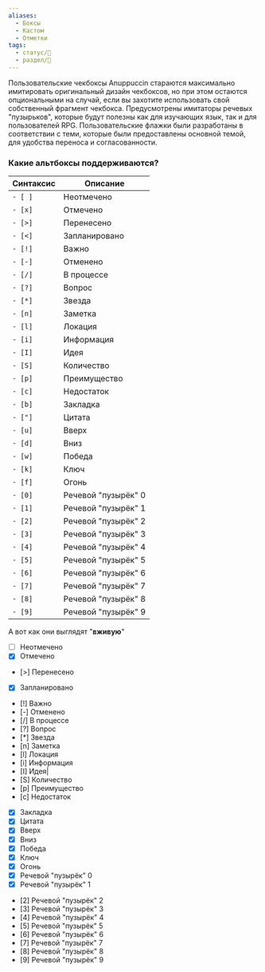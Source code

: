 ```yaml
---
aliases:
  - Боксы
  - Кастом
  - Отметки
tags:
  - статус/🌱
  - раздел/🧰
---
```

Пользовательские чекбоксы Anuppuccin стараются максимально имитировать оригинальный дизайн чекбоксов, но при этом остаются опциональными на случай, если вы захотите использовать свой собственный фрагмент чекбокса. Предусмотрены имитаторы речевых "пузырьков", которые будут полезны как для изучающих язык, так и для пользователей RPG.
Пользовательские флажки были разработаны в соответствии с теми, которые были предоставлены основной темой, для удобства переноса и согласованности.

### Какие альтбоксы поддерживаются?

|Синтаксис|Описание|
|---|---|
|`- [ ]`|Неотмечено|
|`- [x]`|Отмечено|
|`- [>]`|Перенесено|
|`- [<]`|Запланировано|
|`- [!]`|Важно|
|`- [-]`|Отменено|
|`- [/]`|В процессе|
|`- [?]`|Вопрос|
|`- [*]`|Звезда|
|`- [n]`|Заметка|
|`- [l]`|Локация|
|`- [i]`|Информация|
|`- [I]`|Идея|
|`- [S]`|Количество|
|`- [p]`|Преимущество|
|`- [c]`|Недостаток|
|`- [b]`|Закладка|
|`- ["]`|Цитата|
|`- [u]`|Вверх|
|`- [d]`|Вниз|
|`- [w]`|Победа|
|`- [k]`|Ключ|
|`- [f]`|Огонь|
|`- [0]`|Речевой "пузырёк" 0|
|`- [1]`|Речевой "пузырёк" 1|
|`- [2]`|Речевой "пузырёк" 2|
|`- [3]`|Речевой "пузырёк" 3|
|`- [4]`|Речевой "пузырёк" 4|
|`- [5]`|Речевой "пузырёк" 5|
|`- [6]`|Речевой "пузырёк" 6|
|`- [7]`|Речевой "пузырёк" 7|
|`- [8]`|Речевой "пузырёк" 8|
|`- [9]`|Речевой "пузырёк" 9|

А вот как они выглядят "**вживую**"
- [ ] Неотмечено
- [x] Отмечено
- [>] Перенесено
- [x] Запланировано
- [!] Важно
- [-] Отменено
- [/] В процессе
- [?] Вопрос
- [*] Звезда
- [n] Заметка
- [l] Локация
- [i] Информация
- [I] Идея|
- [S] Количество
- [p] Преимущество
- [c] Недостаток
- [x] Закладка
- [x] Цитата
- [x] Вверх
- [x] Вниз
- [x] Победа
- [x] Ключ
- [x] Огонь
- [x] Речевой "пузырёк" 0
- [x] Речевой "пузырёк" 1
- [2] Речевой "пузырёк" 2
- [3] Речевой "пузырёк" 3
- [4] Речевой "пузырёк" 4
- [5] Речевой "пузырёк" 5
- [6] Речевой "пузырёк" 6
- [7] Речевой "пузырёк" 7
- [8] Речевой "пузырёк" 8
- [9] Речевой "пузырёк" 9